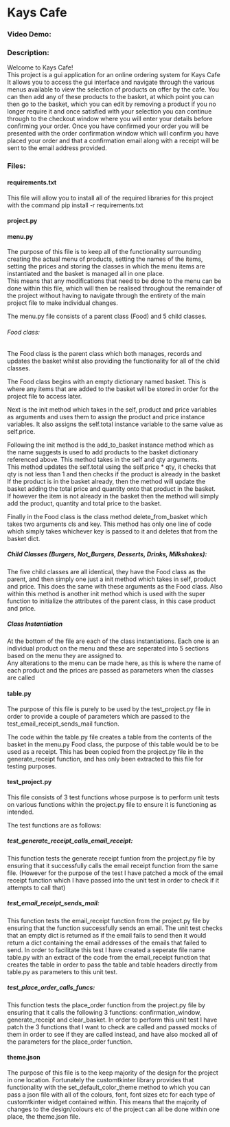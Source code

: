 # Kays Cafe
### Video Demo:
### Description:

Welcome to Kays Cafe!\
This project is a gui application for an online ordering system for Kays Cafe\
It allows you to access the gui interface and navigate through the various menus available to view the selection of products on offer by the cafe. You can then add any of these products to the basket, at which point you can then go to the basket, which you can edit by removing a product if you no longer require it and once satisfied with your selection you can continue through to the checkout window where you will enter your details before confirming your order. Once you have confirmed your order you will be presented with the order confirmation window which will confirm you have placed your order and that a confirmation email along with a receipt will be sent to the email address provided.

### Files:

#### requirements.txt

This file will allow you to install all of the required libraries for this project with the command pip install -r requirements.txt

#### project.py

#### menu.py
The purpose of this file is to keep all of the functionality surrounding creating the actual menu of products, setting the names of the items, setting the prices and storing the classes in which the menu items are instantiated and the basket is managed all in one place.\
This means that any modifications that need to be done to the menu can be done within this file, which will then be realised throughout the remainder of the project without having to navigate through the entirety of the main project file to make individual changes.

The menu.py file consists of a parent class (Food) and 5 child classes.

###### Food class:
The Food class is the parent class which both manages, records and updates the basket whilst also providing the functionality for all of the child classes.

The Food class begins with an empty dictionary named basket. This is where any items that are added to the basket will be stored in order for the project file to access later.

Next is the init method which takes in the self, product and price variables as arguments and uses them to assign the product and price instance variables. It also assigns the self.total instance variable to the same value as self.price.

Following the init method is the add_to_basket instance method which as the name suggests is used to add products to the basket dictionary referenced above. This method takes in the self and qty arguments.\
This method updates the self.total using the self.price * qty, it checks that qty is not less than 1 and then checks if the product is already in the basket\
If the product is in the basket already, then the method will update the basket adding the total price and quantity onto that product in the basket.\
If however the item is not already in the basket then the method will simply add the product, quantity and total price to the basket.

Finally in the Food class is the class method delete_from_basket which takes two arguments cls and key. This method has only one line of code which simply takes whichever key is passed to it and deletes that from the basket dict.

##### Child Classes (Burgers, Not_Burgers, Desserts, Drinks, Milkshakes):

The five child classes are all identical, they have the Food class as the parent, and then simply one just a init method which takes in self, product and price. This does the same with these arguments as the Food class. Also within this method is another init method which is used with the super function to initialize the attributes of the parent class, in this case product and price.

##### Class Instantiation

At the bottom of the file are each of the class instantiations. Each one is an individual product on the menu and these are seperated into 5 sections based on the menu they are assigned to.\
Any alterations to the menu can be made here, as this is where the name of each product and the prices are passed as parameters when the classes are called

#### table.py

The purpose of this file is purely to be used by the test_project.py file in order to provide a couple of parameters which are passed to the test_email_receipt_sends_mail function.

The code within the table.py file creates a table from the contents of the basket in the menu.py Food class, the purpose of this table would be to be used as a receipt. This has been copied from the project.py file in the generate_receipt function, and has only been extracted to this file for testing purposes.

#### test_project.py

This file consists of 3 test functions whose purpose is to perform unit tests on various functions within the project.py file to ensure it is functioning as intended.

The test functions are as follows:

##### test_generate_receipt_calls_email_receipt:

This function tests the generate receipt funtion from the project.py file by ensuring that it successfully calls the email receipt function from the same file. (However for the purpose of the test I have patched a mock of the email receipt function which I have passed into the unit test in order to check if it attempts to call that)

##### test_email_receipt_sends_mail:

This function tests the email_receipt function from the project.py file by ensuring that the function successfully sends an email. The unit test checks that an empty dict is returned as if the email fails to send then it would return a dict containing the email addresses of the emails that failed to send. In order to facilitate this test I have created a seperate file name table.py with an extract of the code from the email_receipt function that creates the table in order to pass the table and table headers directly from table.py as parameters to this unit test.

##### test_place_order_calls_funcs:

This function tests the place_order function from the project.py file by ensuring that it calls the following 3 functions: confirmation_window, generate_receipt and clear_basket. In order to perform this unit test I have patch the 3 functions that I want to check are called and passed mocks of them in order to see if they are called instead, and have also mocked all of the parameters for the place_order function.


#### theme.json

The purpose of this file is to the keep majority of the design for the project in one location. Fortunately the customtkinter library provides that functionality with the set_default_color_theme method to which you can pass a json file with all of the colours, font, font sizes etc for each type of customtkinter widget contained within. This means that the majority of changes to the design/colours etc of the project can all be done within one place, the theme.json file.